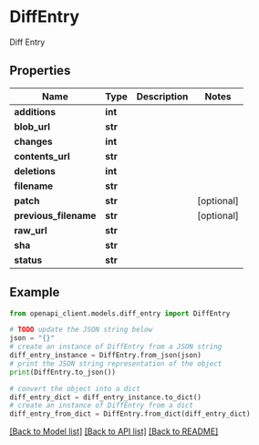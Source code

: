 # DiffEntry

Diff Entry

## Properties

Name | Type | Description | Notes
------------ | ------------- | ------------- | -------------
**additions** | **int** |  | 
**blob_url** | **str** |  | 
**changes** | **int** |  | 
**contents_url** | **str** |  | 
**deletions** | **int** |  | 
**filename** | **str** |  | 
**patch** | **str** |  | [optional] 
**previous_filename** | **str** |  | [optional] 
**raw_url** | **str** |  | 
**sha** | **str** |  | 
**status** | **str** |  | 

## Example

```python
from openapi_client.models.diff_entry import DiffEntry

# TODO update the JSON string below
json = "{}"
# create an instance of DiffEntry from a JSON string
diff_entry_instance = DiffEntry.from_json(json)
# print the JSON string representation of the object
print(DiffEntry.to_json())

# convert the object into a dict
diff_entry_dict = diff_entry_instance.to_dict()
# create an instance of DiffEntry from a dict
diff_entry_from_dict = DiffEntry.from_dict(diff_entry_dict)
```
[[Back to Model list]](../README.md#documentation-for-models) [[Back to API list]](../README.md#documentation-for-api-endpoints) [[Back to README]](../README.md)


